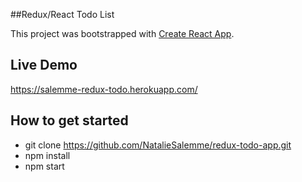 ##Redux/React Todo List

This project was bootstrapped with [Create React App](https://github.com/facebook/create-react-app).

## Live Demo 
https://salemme-redux-todo.herokuapp.com/

## How to get started 
- git clone https://github.com/NatalieSalemme/redux-todo-app.git
- npm install
- npm start
